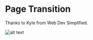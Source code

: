 # Page Transition

Thanks to Kyle from Web Dev Simplified.

![alt text](http://g.recordit.co/vU8jmvsmbo.gif)
